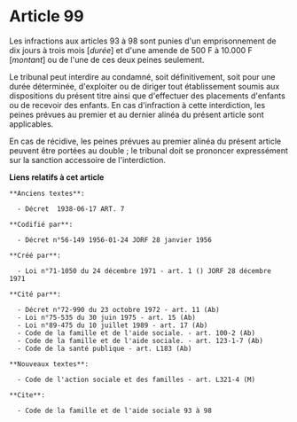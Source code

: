 # Article 99

Les infractions aux articles 93 à 98 sont punies d'un emprisonnement de dix jours à trois mois [*durée*] et d'une amende de
500 F à 10.000 F [*montant*] ou de l'une de ces deux peines seulement.

Le tribunal peut interdire au condamné, soit définitivement, soit pour une durée déterminée, d'exploiter ou de diriger tout
établissement soumis aux dispositions du présent titre ainsi que d'effectuer des placements d'enfants ou de recevoir des
enfants. En cas d'infraction à cette interdiction, les peines prévues au premier et au dernier alinéa du présent article sont
applicables.

En cas de récidive, les peines prévues au premier alinéa du présent article peuvent être portées au double ; le tribunal doit
se prononcer expressément sur la sanction accessoire de l'interdiction.

**Liens relatifs à cet article**

	**Anciens textes**:

	  - Décret  1938-06-17 ART. 7

	**Codifié par**:

	  - Décret n°56-149 1956-01-24 JORF 28 janvier 1956

	**Créé par**:

	  - Loi n°71-1050 du 24 décembre 1971 - art. 1 () JORF 28 décembre 1971

	**Cité par**:

	  - Décret n°72-990 du 23 octobre 1972 - art. 11 (Ab)
	  - Loi n°75-535 du 30 juin 1975 - art. 15 (Ab)
	  - Loi n°89-475 du 10 juillet 1989 - art. 17 (Ab)
	  - Code de la famille et de l'aide sociale. - art. 100-2 (Ab)
	  - Code de la famille et de l'aide sociale. - art. 123-1-7 (Ab)
	  - Code de la santé publique - art. L183 (Ab)

	**Nouveaux textes**:

	  - Code de l'action sociale et des familles - art. L321-4 (M)

	**Cite**:

	  - Code de la famille et de l'aide sociale 93 à 98
